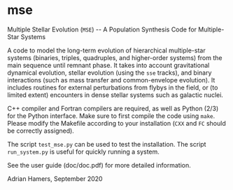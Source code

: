 # mse
Multiple Stellar Evolution (`MSE`) -- A Population Synthesis Code for Multiple-Star Systems

A code to model the long-term evolution of hierarchical multiple-star systems (binaries, triples, quadruples, and higher-order systems) from the main sequence until  remnant phase. It takes into account gravitational dynamical evolution, stellar evolution (using the `sse` tracks), and binary interactions (such as mass transfer and common-envelope evolution).  It includes routines for external perturbations from flybys in the field, or (to limited extent) encounters in dense stellar systems such as galactic nuclei. 

C++ compiler and Fortran compilers are required, as well as Python (2/3) for the Python interface. Make sure to first compile the code using `make`. Please modify the Makefile according to your installation (`CXX` and `FC` should be correctly assigned).  

The script `test_mse.py` can be used to test the
installation. The script `run_system.py` is useful for quickly running a system. 

See the user guide (doc/doc.pdf) for more detailed information. 

Adrian Hamers, September 2020
